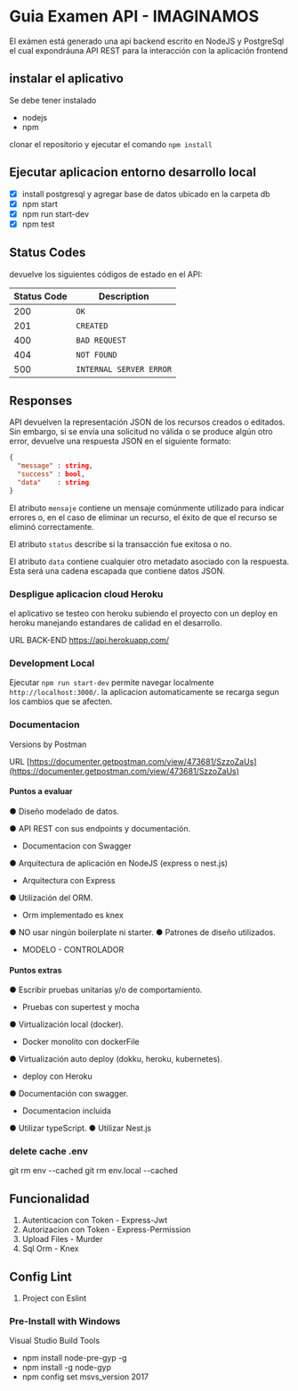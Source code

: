 # Guia Examen API - IMAGINAMOS

El exámen está generado una api backend escrito en NodeJS y PostgreSql el cual expondráuna API REST para la interacción con la aplicación frontend

## instalar el aplicativo

Se debe tener instalado

- nodejs
- npm

clonar el repositorio y ejecutar el comando `npm install`

## Ejecutar aplicacion entorno desarrollo local

- [x] install postgresql y agregar base de datos ubicado en la carpeta db
- [x] npm start
- [x] npm run start-dev
- [x] npm test

## Status Codes

devuelve los siguientes códigos de estado en el API:

| Status Code | Description             |
| ----------- | ----------------------- |
| 200         | `OK`                    |
| 201         | `CREATED`               |
| 400         | `BAD REQUEST`           |
| 404         | `NOT FOUND`             |
| 500         | `INTERNAL SERVER ERROR` |

## Responses

API devuelven la representación JSON de los recursos creados o editados. Sin embargo, si se envía una solicitud no válida o se produce algún otro error, devuelve una respuesta JSON en el siguiente formato:

```json
{
  "message" : string,
  "success" : bool,
  "data"    : string
}
```

El atributo `mensaje` contiene un mensaje comúnmente utilizado para indicar errores o, en el caso de eliminar un recurso, el éxito de que el recurso se eliminó correctamente.

El atributo `status` describe si la transacción fue exitosa o no.

El atributo `data` contiene cualquier otro metadato asociado con la respuesta. Esta será una cadena escapada que contiene datos JSON.

### Despligue aplicacion cloud Heroku

el aplicativo se testeo con heroku subiendo el proyecto con un deploy en heroku manejando estandares de calidad en el desarrollo.

URL BACK-END
<https://api.herokuapp.com/>

### Development Local

Ejecutar `npm run start-dev` permite navegar localmente `http://localhost:3000/`. la aplicacion automaticamente se recarga segun los cambios que se afecten.

### Documentacion

 Versions by Postman

URL
[https://documenter.getpostman.com/view/473681/SzzoZaUs](https://documenter.getpostman.com/view/473681/SzzoZaUs)

#### Puntos a evaluar

● Diseño modelado de datos.

● API REST con sus endpoints y documentación.

- Documentacion con Swagger

● Arquitectura de aplicación en NodeJS (express o
nest.js)

- Arquitectura con Express

● Utilización del ORM.

- Orm implementado es knex

● NO usar ningún boilerplate ni starter.
● Patrones de diseño utilizados.

- MODELO - CONTROLADOR

#### Puntos extras

● Escribir pruebas unitarias y/o de comportamiento.

- Pruebas con supertest y mocha

● Virtualización local (docker).

- Docker monolito con dockerFile

● Virtualización auto deploy (dokku, heroku,
kubernetes).

- deploy con Heroku

● Documentación con swagger.

- Documentacion incluida

● Utilizar typeScript.
● Utilizar Nest.js

### delete cache .env

git rm env --cached
git rm env.local --cached

## Funcionalidad

1. Autenticacion con Token - Express-Jwt
2. Autorizacion con Token - Express-Permission
3. Upload Files - Murder
4. Sql Orm - Knex

## Config Lint

1. Project con Eslint

### Pre-Install with Windows

Visual Studio Build Tools

- npm install node-pre-gyp -g
- npm install -g node-gyp
- npm config set msvs_version 2017
